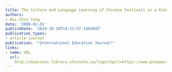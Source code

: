 ```yaml
---
title: The Culture and Language Learning of Chinese Festivals in a Kindergarten Classroom
authors:
- Hui-Chin Yang
date: '2006-01-01'
publishDate: '2024-10-10T14:22:57.140204Z'
publication_types:
- article-journal
publication: '*International Education Journal*'
links:
- name: URL
  url: 
    http://myaccess.library.utoronto.ca/login?qurl=https://www.proquest.com/docview/61848737?accountid=14771&bdid=38382&_bd=AjqP%2FUHn0jF02%2FY4F0mxKyz7WvI%3D
---
```

